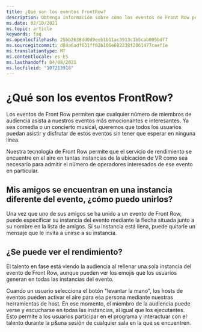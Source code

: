 ```yaml
---
title: ¿Qué son los eventos FrontRow?
description: Obtenga información sobre cómo los eventos de Front Row permiten a los usuarios empezar a trabajar cerca y personal en eventos de AltspaceVR.
ms.date: 02/10/2021
ms.topic: article
keywords: faq
ms.openlocfilehash: 25bb2638dd0d9eeb1b11ac3913c1b5cab005bdf7
ms.sourcegitcommit: d84a6adf631ff02b106e682238f2861477caef1e
ms.translationtype: MT
ms.contentlocale: es-ES
ms.lasthandoff: 04/08/2021
ms.locfileid: "107213918"
---
```

# <a name="what-are-frontrow-events"></a>¿Qué son los eventos FrontRow? 

Los eventos de Front Row permiten que cualquier número de miembros de audiencia asista a nuestros eventos más emocionantes e interesantes. Ya sea comedia o un concierto musical, queremos que todos los usuarios puedan asistir y disfrutar de estos eventos sin tener que esperar en ninguna línea. 

Nuestra tecnología de Front Row permite que el servicio de rendimiento se encuentre en el aire en tantas instancias de la ubicación de VR como sea necesario para admitir el número de operadores interesados de ese evento en particular. 

## <a name="my-friends-are-in-a-different-instance-of-the-event-than-me-how-can-i-join-them"></a>Mis amigos se encuentran en una instancia diferente del evento, ¿cómo puedo unirlos?

Una vez que uno de sus amigos se ha unido a un evento de Front Row, puede especificar su instancia del evento mediante la flecha situada junto a su nombre en la lista de amigos. Si su instancia está llena, puede quitarle un mensaje que le invita a unirse a su instancia. 

## <a name="can-the-performer-see-me"></a>¿Se puede ver el rendimiento?

El talento en fase está viendo la audiencia al rellenar una sola instancia del evento de Front Row, aunque pueden ver los emojis que los usuarios generan en todas las instancias del evento.

Cuando un usuario selecciona el botón "levantar la mano", los hosts de eventos pueden activar el aire para esa persona mediante nuestras herramientas de host. En ese momento, el miembro de la audiencia puede verse y escucharse en todas las instancias, al igual que los ejecutantes. Esto permite a los usuarios participar en el programa y interactuar con el talento durante la p&una sesión de cualquier sala en la que se encuentren.